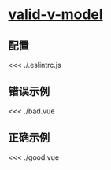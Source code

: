 # [valid-v-model](https://eslint.vuejs.org/rules/valid-v-model.html)

## 配置

<<< ./.eslintrc.js

## 错误示例

<<< ./bad.vue

## 正确示例

<<< ./good.vue
